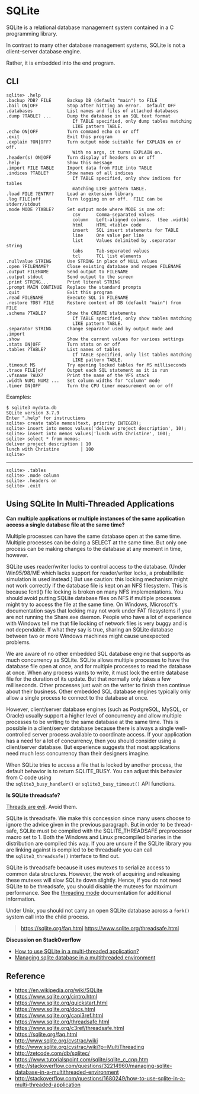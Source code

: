 # SQLite

SQLite is a relational database management system contained in a C programming library.

In contrast to many other database management systems, SQLite is not a client–server database engine.

Rather, it is embedded into the end program.

## CLI

```
sqlite> .help
.backup ?DB? FILE      Backup DB (default "main") to FILE
.bail ON|OFF           Stop after hitting an error.  Default OFF
.databases             List names and files of attached databases
.dump ?TABLE? ...      Dump the database in an SQL text format
                         If TABLE specified, only dump tables matching
                         LIKE pattern TABLE.
.echo ON|OFF           Turn command echo on or off
.exit                  Exit this program
.explain ?ON|OFF?      Turn output mode suitable for EXPLAIN on or off.
                         With no args, it turns EXPLAIN on.
.header(s) ON|OFF      Turn display of headers on or off
.help                  Show this message
.import FILE TABLE     Import data from FILE into TABLE
.indices ?TABLE?       Show names of all indices
                         If TABLE specified, only show indices for tables
                         matching LIKE pattern TABLE.
.load FILE ?ENTRY?     Load an extension library
.log FILE|off          Turn logging on or off.  FILE can be stderr/stdout
.mode MODE ?TABLE?     Set output mode where MODE is one of:
                         csv      Comma-separated values
                         column   Left-aligned columns.  (See .width)
                         html     HTML <table> code
                         insert   SQL insert statements for TABLE
                         line     One value per line
                         list     Values delimited by .separator string
                         tabs     Tab-separated values
                         tcl      TCL list elements
.nullvalue STRING      Use STRING in place of NULL values
.open ?FILENAME?       Close existing database and reopen FILENAME
.output FILENAME       Send output to FILENAME
.output stdout         Send output to the screen
.print STRING...       Print literal STRING
.prompt MAIN CONTINUE  Replace the standard prompts
.quit                  Exit this program
.read FILENAME         Execute SQL in FILENAME
.restore ?DB? FILE     Restore content of DB (default "main") from FILE
.schema ?TABLE?        Show the CREATE statements
                         If TABLE specified, only show tables matching
                         LIKE pattern TABLE.
.separator STRING      Change separator used by output mode and .import
.show                  Show the current values for various settings
.stats ON|OFF          Turn stats on or off
.tables ?TABLE?        List names of tables
                         If TABLE specified, only list tables matching
                         LIKE pattern TABLE.
.timeout MS            Try opening locked tables for MS milliseconds
.trace FILE|off        Output each SQL statement as it is run
.vfsname ?AUX?         Print the name of the VFS stack
.width NUM1 NUM2 ...   Set column widths for "column" mode
.timer ON|OFF          Turn the CPU timer measurement on or off
```

Examples:

```
$ sqlite3 mydata.db
SQLite version 3.7.9
Enter ".help" for instructions
sqlite> create table memos(text, priority INTEGER);
sqlite> insert into memos values('deliver project description', 10);
sqlite> insert into memos values('lunch with Christine', 100);
sqlite> select * from memos;
deliver project description | 10
lunch with Christine        | 100
sqlite>
```

---

```
sqlite> .tables
sqlite> .mode column
sqlite> .headers on
sqlite> .exit
```

## Using SQLite In Multi-Threaded Applications

**Can multiple applications or multiple instances of the same application access a single database file at the same time?**

Multiple processes can have the same database open at the same time. Multiple processes can be doing a SELECT at the same time. But only one process can be making changes to the database at any moment in time, however.

SQLite uses reader/writer locks to control access to the database. (Under Win95/98/ME which lacks support for reader/writer locks, a probabilistic simulation is used instead.) But use caution: this locking mechanism might not work correctly if the database file is kept on an NFS filesystem. This is because fcntl() file locking is broken on many NFS implementations. You should avoid putting SQLite database files on NFS if multiple processes might try to access the file at the same time. On Windows, Microsoft's documentation says that locking may not work under FAT filesystems if you are not running the Share.exe daemon. People who have a lot of experience with Windows tell me that file locking of network files is very buggy and is not dependable. If what they say is true, sharing an SQLite database between two or more Windows machines might cause unexpected problems.

We are aware of no other embedded SQL database engine that supports as much concurrency as SQLite. SQLite allows multiple processes to have the database file open at once, and for multiple processes to read the database at once. When any process wants to write, it must lock the entire database file for the duration of its update. But that normally only takes a few milliseconds. Other processes just wait on the writer to finish then continue about their business. Other embedded SQL database engines typically only allow a single process to connect to the database at once.

However, client/server database engines (such as PostgreSQL, MySQL, or Oracle) usually support a higher level of concurrency and allow multiple processes to be writing to the same database at the same time. This is possible in a client/server database because there is always a single well-controlled server process available to coordinate access. If your application has a need for a lot of concurrency, then you should consider using a client/server database. But experience suggests that most applications need much less concurrency than their designers imagine.

When SQLite tries to access a file that is locked by another process, the default behavior is to return SQLITE_BUSY. You can adjust this behavior from C code using the `sqlite3_busy_handler()` or `sqlite3_busy_timeout()` API functions.

**Is SQLite threadsafe?**

[Threads are evil](http://www.eecs.berkeley.edu/Pubs/TechRpts/2006/EECS-2006-1.pdf). Avoid them.

SQLite is threadsafe. We make this concession since many users choose to ignore the advice given in the previous paragraph. But in order to be thread-safe, SQLite must be compiled with the SQLITE_THREADSAFE preprocessor macro set to 1. Both the Windows and Linux precompiled binaries in the distribution are compiled this way. If you are unsure if the SQLite library you are linking against is compiled to be threadsafe you can call the `sqlite3_threadsafe()` interface to find out.

SQLite is threadsafe because it uses mutexes to serialize access to common data structures. However, the work of acquiring and releasing these mutexes will slow SQLite down slightly. Hence, if you do not need SQLite to be threadsafe, you should disable the mutexes for maximum performance. See the [threading mode](https://sqlite.org/threadsafe.html) documentation for additional information.

Under Unix, you should not carry an open SQLite database across a `fork()` system call into the child process.

> https://sqlite.org/faq.html
> https://www.sqlite.org/threadsafe.html

**Discussion on StackOverflow**

- [How to use SQLite in a multi-threaded application?](http://stackoverflow.com/questions/1680249/how-to-use-sqlite-in-a-multi-threaded-application)
- [Managing sqlite database in a multithreaded environment](http://stackoverflow.com/questions/32214960/managing-sqlite-database-in-a-multithreaded-environment)

## Reference

- https://en.wikipedia.org/wiki/SQLite
- https://www.sqlite.org/cintro.html
- https://www.sqlite.org/quickstart.html
- https://www.sqlite.org/docs.html
- https://www.sqlite.org/capi3ref.html
- https://www.sqlite.org/threadsafe.html
- https://www.sqlite.org/c3ref/threadsafe.html
- https://sqlite.org/faq.html
- http://www.sqlite.org/cvstrac/wiki
- http://www.sqlite.org/cvstrac/wiki?p=MultiThreading
- http://zetcode.com/db/sqlitec/
- https://www.tutorialspoint.com/sqlite/sqlite_c_cpp.htm
- http://stackoverflow.com/questions/32214960/managing-sqlite-database-in-a-multithreaded-environment
- http://stackoverflow.com/questions/1680249/how-to-use-sqlite-in-a-multi-threaded-application

